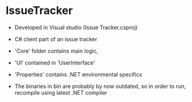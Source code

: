 IssueTracker
============
* Developed in Visual studio (Issue Tracker.csproj)   
* C# client part of an issue tracker  
* 'Core' folder contains main logic,  
* 'UI' contained in 'UserInterface'
* 'Properties' contains .NET environmental specifics  


* The binaries in bin are probably by now outdated, so in order to run,  
recompile using latest .NET compiler
